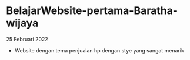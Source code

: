 # BelajarWebsite-pertama-Baratha-wijaya
25 Februari 2022

- Website dengan tema penjualan hp dengan stye yang sangat menarik
